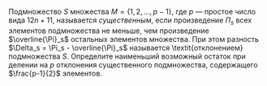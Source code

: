 Подмножество $S$ множества $M = \{ 1, 2, \ldots, p-1\}$, 
где $p$ — простое число вида $12n + 11$, называется $\textit{существенным}$, если произведение $\Pi_s$ 
всех элементов подмножества не меньше, чем произведение $\overline{\Pi}_s$ остальных элементов множества. 
При этом разность $\Delta_s = \Pi_s - \overline{\Pi}_s$ называется \textit{отклонением} подмножества $S$. 
Определите наименьший возможный остаток при делении на $p$ отклонения существенного подмножества, 
содержащего $\frac{p-1}{2}$ элементов.